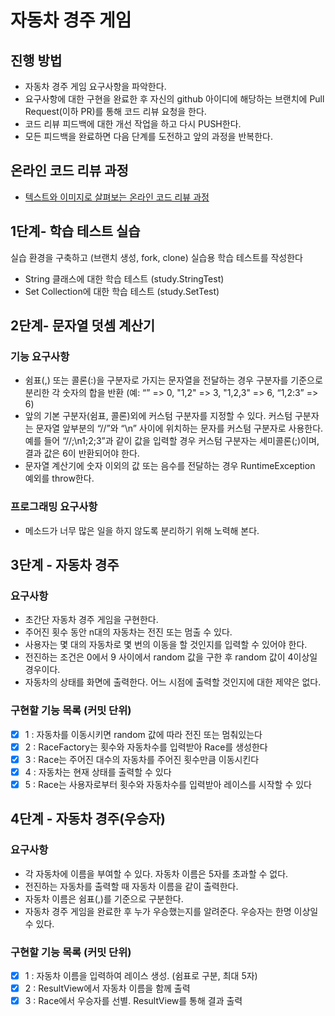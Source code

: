 # 자동차 경주 게임
## 진행 방법
* 자동차 경주 게임 요구사항을 파악한다.
* 요구사항에 대한 구현을 완료한 후 자신의 github 아이디에 해당하는 브랜치에 Pull Request(이하 PR)를 통해 코드 리뷰 요청을 한다.
* 코드 리뷰 피드백에 대한 개선 작업을 하고 다시 PUSH한다.
* 모든 피드백을 완료하면 다음 단계를 도전하고 앞의 과정을 반복한다.

## 온라인 코드 리뷰 과정
* [텍스트와 이미지로 살펴보는 온라인 코드 리뷰 과정](https://github.com/next-step/nextstep-docs/tree/master/codereview)

## 1단계- 학습 테스트 실습
실습 환경을 구축하고 (브랜치 생성, fork, clone) 실습용 학습 테스트를 작성한다
* String 클래스에 대한 학습 테스트 (study.StringTest)
* Set Collection에 대한 학습 테스트 (study.SetTest)

## 2단계- 문자열 덧셈 계산기
### 기능 요구사항
* 쉼표(,) 또는 콜론(:)을 구분자로 가지는 문자열을 전달하는 경우 구분자를 기준으로 분리한 각 숫자의 합을 반환 (예: “” => 0, "1,2" => 3, "1,2,3" => 6, “1,2:3” => 6)
* 앞의 기본 구분자(쉼표, 콜론)외에 커스텀 구분자를 지정할 수 있다. 커스텀 구분자는 문자열 앞부분의 “//”와 “\n” 사이에 위치하는 문자를 커스텀 구분자로 사용한다. 예를 들어 “//;\n1;2;3”과 같이 값을 입력할 경우 커스텀 구분자는 세미콜론(;)이며, 결과 값은 6이 반환되어야 한다.
* 문자열 계산기에 숫자 이외의 값 또는 음수를 전달하는 경우 RuntimeException 예외를 throw한다.
### 프로그래밍 요구사항
* 메소드가 너무 많은 일을 하지 않도록 분리하기 위해 노력해 본다.

## 3단계 - 자동차 경주
### 요구사항
* 초간단 자동차 경주 게임을 구현한다.
* 주어진 횟수 동안 n대의 자동차는 전진 또는 멈출 수 있다.
* 사용자는 몇 대의 자동차로 몇 번의 이동을 할 것인지를 입력할 수 있어야 한다.
* 전진하는 조건은 0에서 9 사이에서 random 값을 구한 후 random 값이 4이상일 경우이다.
* 자동차의 상태를 화면에 출력한다. 어느 시점에 출력할 것인지에 대한 제약은 없다.
### 구현할 기능 목록 (커밋 단위)
* [x] 1 : 자동차를 이동시키면 random 값에 따라 전진 또는 멈춰있는다 
* [x] 2 : RaceFactory는 횟수와 자동차수를 입력받아 Race를 생성한다
* [x] 3 : Race는 주어진 대수의 자동차를 주어진 횟수만큼 이동시킨다
* [x] 4 : 자동차는 현재 상태를 출력할 수 있다
* [x] 5 : Race는 사용자로부터 횟수와 자동차수를 입력받아 레이스를 시작할 수 있다

## 4단계 - 자동차 경주(우승자)
### 요구사항
* 각 자동차에 이름을 부여할 수 있다. 자동차 이름은 5자를 초과할 수 없다.
* 전진하는 자동차를 출력할 때 자동차 이름을 같이 출력한다.
* 자동차 이름은 쉼표(,)를 기준으로 구분한다.
* 자동차 경주 게임을 완료한 후 누가 우승했는지를 알려준다. 우승자는 한명 이상일 수 있다.
### 구현할 기능 목록 (커밋 단위)
* [x] 1 : 자동차 이름을 입력하여 레이스 생성. (쉼표로 구분, 최대 5자)
* [x] 2 : ResultView에서 자동차 이름을 함께 출력
* [x] 3 : Race에서 우승자를 선별. ResultView를 통해 결과 출력